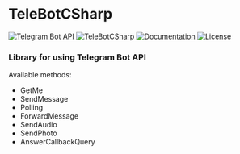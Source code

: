 # TeleBotCSharp

<a href="https://core.telegram.org/bots/api"> ![Telegram Bot API](https://img.shields.io/badge/Telegram%20Bot%20API%20-5.3-green) </a> <a href="https://github.com/fifty59nine/TeleBotCSharp"> ![TeleBotCSharp](https://img.shields.io/badge/TeleBotCSharp-0.12%20BETA-informational) </a> <a href="https://github.com/fifty59nine/TeleBotCSharp/wiki"> ![Documentation](https://img.shields.io/badge/Documentation-Wiki-important) </a> <a href="https://github.com/fifty59nine/TeleBotCSharp/blob/main/LICENSE"> ![License](https://img.shields.io/github/license/fifty59nine/TeleBotCSharp) </a>

### Library for using Telegram Bot API 

Available methods:
* GetMe
* SendMessage
* Polling
* ForwardMessage
* SendAudio
* SendPhoto
* AnswerCallbackQuery
